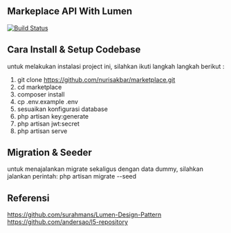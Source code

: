 ## Markeplace API With Lumen
[![Build Status](https://www.travis-ci.com/nurisakbar/marketplace.svg?branch=main)](https://www.travis-ci.com/nurisakbar/marketplace)

## Cara Install & Setup Codebase
untuk melakukan instalasi project ini, silahkan ikuti langkah langkah berikut :
1. git clone https://github.com/nurisakbar/marketplace.git
2. cd marketplace
3. composer install
4. cp .env.example .env
5. sesuaikan konfigurasi database
6. php artisan key:generate
7. php artisan jwt:secret
8. php artisan serve

## Migration & Seeder
untuk menajalankan migrate sekaligus dengan data dummy, silahkan jalankan perintah:
php artisan migrate --seed

## Referensi
https://github.com/surahmans/Lumen-Design-Pattern<br>
https://github.com/andersao/l5-repository
